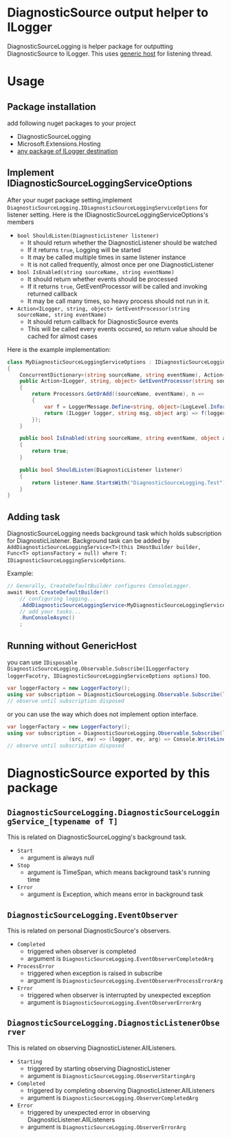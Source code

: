 # DiagnosticSource output helper to ILogger

DiagnosticSourceLogging is helper package for outputting DiagnosticSource to ILogger.
This uses [generic host](https://docs.microsoft.com/en-us/dotnet/core/extensions/generic-host) for listening thread.

# Usage

## Package installation

add following nuget packages to your project

* DiagnosticSourceLogging
* Microsoft.Extensions.Hosting
* [any package of ILogger destination](https://www.nuget.org/packages?q=Microsoft.Extensions.Logging)


## Implement IDiagnosticSourceLoggingServiceOptions

After your nuget package setting,implement `DiagnosticSourceLogging.IDiagnosticSourceLoggingServiceOptions` for listener setting.
Here is the IDiagnosticSourceLoggingServiceOptions's members

* `bool ShouldListen(DiagnosticListener listener)`
    * It should return whether the DiagnosticListener should be watched
    * If it returns `true`, Logging will be started
    * It may be called multiple times in same listener instance
    * It is not called frequently, almost once per one DiagnosticListener
* `bool IsEnabled(string sourceName, string eventName)`
    * It should return whether events should be processed
    * If it returns `true`, GetEventProcessor will be called and invoking returned callback
    * It may be call many times, so heavy process should not run in it.
* `Action<ILogger, string, object> GetEventProcessor(string sourceName, string eventName)`
    * It should return callback for DiagnosticSource events
    * This will be called every events occured, so return value should be cached for almost cases

Here is the example implementation:

```csharp
class MyDiagnosticSourceLoggingServiceOptions : IDiagnosticSourceLoggingServiceOptions
{
    ConcurrentDictionary<(string sourceName, string eventName), Action<ILogger, string, object>> Processors = new();
    public Action<ILogger, string, object> GetEventProcessor(string sourceName, string eventName)
    {
        return Processors.GetOrAdd((sourceName, eventName), n =>
        {
            var f = LoggerMessage.Define<string, object>(LogLevel.Information, new EventId(1, $"{n.sourceName}"), "{0}: {1}");
            return (ILogger logger, string msg, object arg) => f(logger, msg, arg, null);
        });
    }

    public bool IsEnabled(string sourceName, string eventName, object arg1, object arg2)
    {
        return true;
    }

    public bool ShouldListen(DiagnosticListener listener)
    {
        return listener.Name.StartsWith("DiagnosticSourceLogging.Test");
    }
}
```

## Adding task

DiagnosticSourceLogging needs background task which holds subscription for DiagnosticListener.
Background task can be added by `AddDiagnosticSourceLoggingService<T>(this IHostBuilder builder, Func<T> optionsFactory = null) where T: IDiagnosticSourceLoggingServiceOptions`.

Example:

```csharp
// Generally, CreateDefaultBuilder configures ConsoleLogger.
await Host.CreateDefaultBuilder()
    // configuring logging...
    .AddDiagnosticSourceLoggingService<MyDiagnosticSourceLoggingServiceOptions>()
    // add your tasks...
    .RunConsoleAsync()
    ;
```

## Running without GenericHost

you can use `IDisposable DiagnosticSourceLogging.Observable.Subscribe(ILoggerFactory loggerFacotry, IDiagnosticSourceLoggingServiceOptions options)` too.

```csharp
var loggerFactory = new LoggerFactory();
using var subscription = DiagnosticSourceLogging.Observable.Subscribe(loggerFactory, new MyDiagnosticSourceLoggingServiceOptions());
// observe until subscription disposed
```

or you can use the way which does not implement option interface.

```csharp
var loggerFactory = new LoggerFactory();
using var subscription = DiagnosticSourceLogging.Observable.Subscribe(loggerFactory, (listener) => listener.Name == "DiagnosticSourceName",
                    (src, ev) => (logger, ev, arg) => Console.WriteLine($"event: {ev}, {arg}"), (src, ev, arg1, arg2) => true);
// observe until subscription disposed
```

# DiagnosticSource exported by this package

## `DiagnosticSourceLogging.DiagnosticSourceLoggingService_[typename of T]`

This is related on DiagnosticSourceLogging's background task.

* `Start`
    * argument is always null
* `Stop`
    * argument is TimeSpan, which means background task's running time
* `Error`
    * argument is Exception, which means error in background task

## `DiagnosticSourceLogging.EventObserver`

This is related on personal DiagnosticSource's observers.

* `Completed`
    * triggered when observer is completed
    * argument is `DiagnosticSourceLogging.EventObserverCompletedArg`
* `ProcessError`
    * triggered when exception is raised in subscribe
    * argument is `DiagnosticSourceLogging.EventObserverProcessErrorArg`
* `Error`
    * triggered when observer is interrupted by unexpected exception
    * argument is `DiagnosticSourceLogging.EventObserverErrorArg`

## `DiagnosticSourceLogging.DiagnosticListenerObserver`

This is related on observing DiagnosticListener.AllListeners.

* `Starting`
    * triggered by starting observing DiagnosticListener
    * argument is `DiagnosticSourceLogging.ObserverStartingArg`
* `Completed`
    * triggered by completing observing DiagnosticListener.AllListeners
    * argument is `DiagnosticSourceLogging.ObserverCompletedArg`
* `Error`
    * triggered by unexpected error in observing DiagnosticListener.AllListeners
    * argument is `DiagnosticSourceLogging.ObserverErrorArg`
